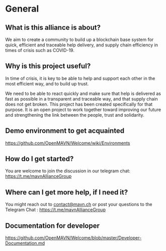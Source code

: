 # General
## What is this alliance is about?

We aim to create a community to build up a blockchain base system for quick, efficient and traceable help delivery, and supply chain efficiency in times of crisis such as COVID-19.

## Why is this project useful?

In time of crisis, it is key to be able to help and support each other in the most efficient way, and to build up trust.

We need to be able to react quickly and make sure that help is delivered as fast as possible in a transparent and traceable way, and that supply chain does not get broken. This project has been created specifically for that purpose. It is an open project to work together toward improving our future and strengthening the link between the people, trust and solidarity.

## Demo environment to get acquainted
https://github.com/OpenMAVN/Welcome/wiki/Environments

## How do I get started?
You are welcome to join the discussion in our telegram chat:
https://t.me/mavnAllianceGroup

## Where can I get more help, if I need it?

You might reach out to contact@mavn.ch or post your questions to the Telegram Chat : https://t.me/mavnAllianceGroup

## Documentation for developer

https://github.com/OpenMAVN/Welcome/blob/master/Developer-Documentation.md
